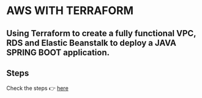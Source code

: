 # AWS WITH TERRAFORM

## Using Terraform to create a fully functional VPC, RDS and Elastic Beanstalk to deploy a JAVA SPRING BOOT application.

## Steps

[url]: https://www.linkedin.com/pulse/quick-setup-aws-vpc-elastic-beanstalk-rds-deploy-java-opeyemi-alabi-swdsf

Check the steps 👉 [here][url]
